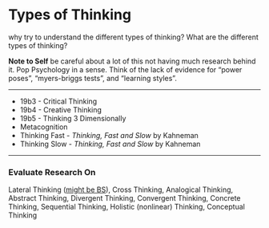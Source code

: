 # Types of Thinking
why try to understand the different types of thinking? What are the different types of thinking?

**Note to Self** be careful about a lot of this not having much research behind it. Pop Psychology in a sense. Think of the lack of evidence for “power poses”, “myers-briggs tests”, and “learning styles”.

---

- 19b3 - Critical Thinking
- 19b4 - Creative Thinking
- 19b5 - Thinking 3 Dimensionally
- Metacognition
- Thinking Fast - _Thinking, Fast and Slow_ by Kahneman
- Thinking Slow - _Thinking, Fast and Slow_ by Kahneman

---

### Evaluate Research On

Lateral Thinking ([might be BS](https://aeon.co/essays/lateral-thinking-is-classic-pseudoscience-derivative-and-untested)), Cross Thinking, Analogical Thinking, Abstract Thinking, Divergent Thinking, Convergent Thinking, Concrete Thinking, Sequential Thinking, Holistic (nonlinear) Thinking, Conceptual Thinking